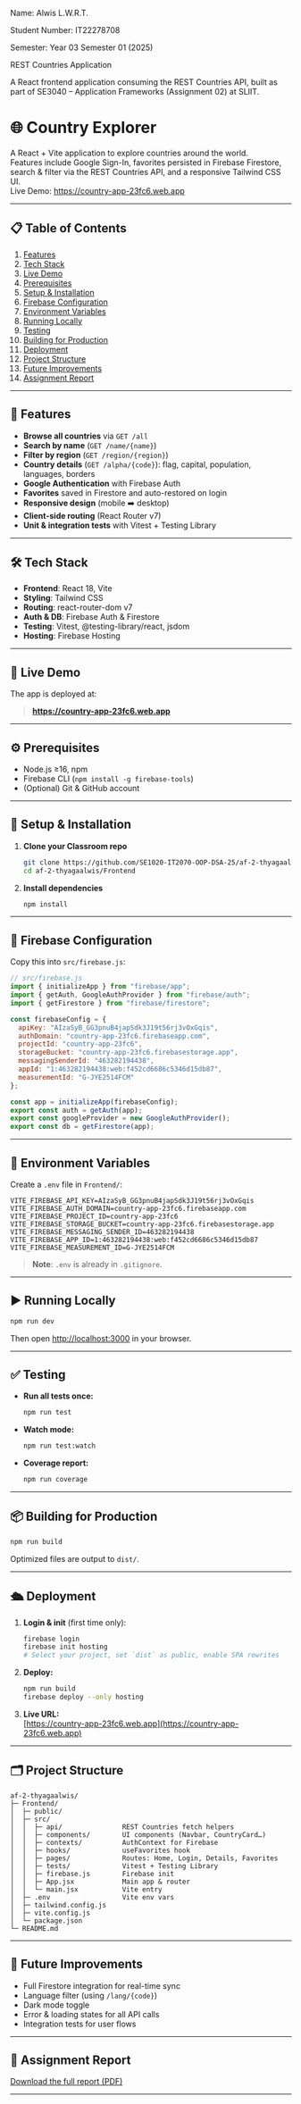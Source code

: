Name: Alwis L.W.R.T.

Student Number: IT22278708

Semester: Year 03 Semester 01 (2025)

REST Countries Application

A React frontend application consuming the REST Countries API, built as part of SE3040 – Application Frameworks (Assignment 02) at SLIIT.

# 🌐 Country Explorer

A React + Vite application to explore countries around the world.  
Features include Google Sign-In, favorites persisted in Firebase Firestore, search & filter via the REST Countries API, and a responsive Tailwind CSS UI.  
Live Demo: https://country-app-23fc6.web.app

---

## 📋 Table of Contents

1. [Features](#-features)  
2. [Tech Stack](#-tech-stack)  
3. [Live Demo](#-live-demo)  
4. [Prerequisites](#-prerequisites)  
5. [Setup & Installation](#-setup--installation)  
6. [Firebase Configuration](#-firebase-configuration)  
7. [Environment Variables](#-environment-variables)  
8. [Running Locally](#-running-locally)  
9. [Testing](#-testing)  
10. [Building for Production](#-building-for-production)  
11. [Deployment](#-deployment)  
12. [Project Structure](#-project-structure)  
13. [Future Improvements](#-future-improvements)  
14. [Assignment Report](#-assignment-report)

---

## 🚀 Features

- **Browse all countries** via `GET /all`  
- **Search by name** (`GET /name/{name}`)  
- **Filter by region** (`GET /region/{region}`)  
- **Country details** (`GET /alpha/{code}`): flag, capital, population, languages, borders  
- **Google Authentication** with Firebase Auth  
- **Favorites** saved in Firestore and auto-restored on login  
- **Responsive design** (mobile ➡️ desktop)  
- **Client-side routing** (React Router v7)  
- **Unit & integration tests** with Vitest + Testing Library

---

## 🛠 Tech Stack

- **Frontend**: React 18, Vite  
- **Styling**: Tailwind CSS  
- **Routing**: react-router-dom v7  
- **Auth & DB**: Firebase Auth & Firestore  
- **Testing**: Vitest, @testing-library/react, jsdom  
- **Hosting**: Firebase Hosting  

---

## 🔗 Live Demo

The app is deployed at:

> **https://country-app-23fc6.web.app**

---

## ⚙️ Prerequisites

- Node.js ≥16, npm  
- Firebase CLI (`npm install -g firebase-tools`)  
- (Optional) Git & GitHub account  

---

## 🔧 Setup & Installation

1. **Clone your Classroom repo**  
   ```bash
   git clone https://github.com/SE1020-IT2070-OOP-DSA-25/af-2-thyagaalwis.git
   cd af-2-thyagaalwis/Frontend
   ```

2. **Install dependencies**  
   ```bash
   npm install
   ```

---

## 🔑 Firebase Configuration

Copy this into `src/firebase.js`:

```js
// src/firebase.js
import { initializeApp } from "firebase/app";
import { getAuth, GoogleAuthProvider } from "firebase/auth";
import { getFirestore } from "firebase/firestore";

const firebaseConfig = {
  apiKey: "AIzaSyB_GG3pnuB4japSdk3J19t56rj3vOxGqis",
  authDomain: "country-app-23fc6.firebaseapp.com",
  projectId: "country-app-23fc6",
  storageBucket: "country-app-23fc6.firebasestorage.app",
  messagingSenderId: "463282194438",
  appId: "1:463282194438:web:f452cd6686c5346d15db87",
  measurementId: "G-JYE2514FCM"
};

const app = initializeApp(firebaseConfig);
export const auth = getAuth(app);
export const googleProvider = new GoogleAuthProvider();
export const db = getFirestore(app);
```

---

## 📝 Environment Variables

Create a `.env` file in `Frontend/`:

```dotenv
VITE_FIREBASE_API_KEY=AIzaSyB_GG3pnuB4japSdk3J19t56rj3vOxGqis
VITE_FIREBASE_AUTH_DOMAIN=country-app-23fc6.firebaseapp.com
VITE_FIREBASE_PROJECT_ID=country-app-23fc6
VITE_FIREBASE_STORAGE_BUCKET=country-app-23fc6.firebasestorage.app
VITE_FIREBASE_MESSAGING_SENDER_ID=463282194438
VITE_FIREBASE_APP_ID=1:463282194438:web:f452cd6686c5346d15db87
VITE_FIREBASE_MEASUREMENT_ID=G-JYE2514FCM
```

> **Note**: `.env` is already in `.gitignore`.

---

## ▶️ Running Locally

```bash
npm run dev
```

Then open [http://localhost:3000](http://localhost:3000) in your browser.

---

## ✅ Testing

- **Run all tests once:**  
  ```bash
  npm run test
  ```
- **Watch mode:**  
  ```bash
  npm run test:watch
  ```
- **Coverage report:**  
  ```bash
  npm run coverage
  ```

---

## 📦 Building for Production

```bash
npm run build
```

Optimized files are output to `dist/`.

---

## 🛳 Deployment

1. **Login & init** (first time only):  
   ```bash
   firebase login
   firebase init hosting
   # Select your project, set `dist` as public, enable SPA rewrites
   ```

2. **Deploy:**  
   ```bash
   npm run build
   firebase deploy --only hosting
   ```

3. **Live URL:**  
   [https://country-app-23fc6.web.app](https://country-app-23fc6.web.app)

---

## 🗂 Project Structure

```
af-2-thyagaalwis/
├─ Frontend/
│  ├─ public/
│  ├─ src/
│  │  ├─ api/               REST Countries fetch helpers
│  │  ├─ components/        UI components (Navbar, CountryCard…)
│  │  ├─ contexts/          AuthContext for Firebase
│  │  ├─ hooks/             useFavorites hook
│  │  ├─ pages/             Routes: Home, Login, Details, Favorites
│  │  ├─ tests/             Vitest + Testing Library
│  │  ├─ firebase.js        Firebase init
│  │  ├─ App.jsx            Main app & router
│  │  └─ main.jsx           Vite entry
│  ├─ .env                  Vite env vars
│  ├─ tailwind.config.js
│  ├─ vite.config.js
│  └─ package.json
└─ README.md
```

---

## 🔮 Future Improvements

- Full Firestore integration for real-time sync
- Language filter (using `/lang/{code}`)
- Dark mode toggle
- Error & loading states for all API calls
- Integration tests for user flows

---

## 📄 Assignment Report

[Download the full report (PDF)](./Assignment%20Report.pdf)

---